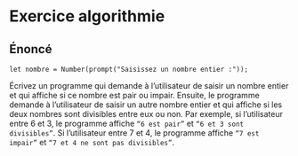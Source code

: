 # Exercice algorithmie

## Énoncé

```
let nombre = Number(prompt("Saisissez un nombre entier :"));
```

Écrivez un programme qui demande à l’utilisateur de saisir un nombre entier et qui affiche si ce nombre est pair ou impair. Ensuite, le programme demande à l’utilisateur de saisir un autre nombre entier et qui affiche si les deux nombres sont divisibles entre eux ou non. Par exemple, si l’utilisateur entre 6 et 3, le programme affiche `“6 est pair”` et `“6 et 3 sont divisibles”`. Si l’utilisateur entre 7 et 4, le programme affiche `“7 est impair”` et `“7 et 4 ne sont pas divisibles”`.